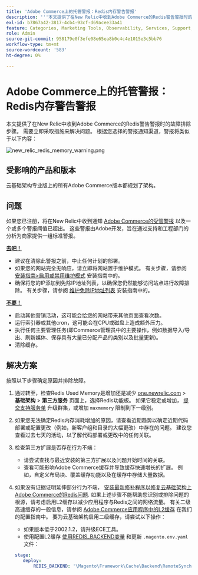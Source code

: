 ```yaml
---
title: 'Adobe Commerce上的托管警报：Redis内存警告警报'
description: '''本文提供了在New Relic中收到Adobe Commerce的Redis警告警报时的故障排除步骤。 需要立即采取措施来解决问题。 根据您选择的警报通知渠道，警报如下所示：'
exl-id: b7867a42-3817-4cb4-93cf-d69acee33a41
feature: Categories, Marketing Tools, Observability, Services, Support, Tools and External Services, Variables
role: Admin
source-git-commit: 958179e0f3efe08e65ea8b0c4c4e1015e3c5bb76
workflow-type: tm+mt
source-wordcount: '583'
ht-degree: 0%

---
```


# Adobe Commerce上的托管警报： Redis内存警告警报

本文提供了在New Relic中收到Adobe Commerce的Redis警告警报时的故障排除步骤。 需要立即采取措施来解决问题。 根据您选择的警报通知渠道，警报将类似于以下内容：

![new_relic_redis_memory_warning.png](assets/new_relic_redis_memory_warning.png)

## 受影响的产品和版本

云基础架构专业版上的所有Adobe Commerce版本都规划了架构。

## 问题

如果您已注册，将在New Relic中收到通知 [Adobe Commerce的受管警报](/help/support-tools/managed-alerts-for-adobe-commerce/managed-alerts-for-magento-commerce.md) 以及一个或多个警报阈值已超出。 这些警报由Adobe开发，旨在通过支持和工程部门的分析为商家提供一组标准警报。

**<u>去吧！</u>**

* 建议在清除此警报之前，中止任何计划的部署。
* 如果您的网站完全无响应，请立即将网站置于维护模式。 有关步骤，请参阅 [安装指南>启用或禁用维护模式](/docs/commerce-operations/installation-guide/tutorials/maintenance-mode.html#enable-or-disable-maintenance-mode-1) 安装指南中的。
* 确保将您的IP添加到免除IP地址列表，以确保您仍然能够访问站点进行故障排除。 有关步骤，请参阅 [维护免除IP地址列表](/docs/commerce-operations/installation-guide/tutorials/maintenance-mode.html#maintain-the-list-of-exempt-ip-addresses) 安装指南中的。

**<u>不要！</u>**

* 启动其他营销活动，这可能会给您的网站带来其他页面查看次数。
* 运行索引器或其他cron，这可能会在CPU或磁盘上造成额外压力。
* 执行任何主要管理任务(即Commerce管理员中的主要操作，例如数据导入/导出、刷新媒体、保存具有大量已分配产品的类别以及批量更新)。
* 清除缓存。

## 解决方案

按照以下步骤确定原因并排除故障。

1. 通过转至，检查Redis Used Memory是增加还是减少 [one.newrelic.com](https://login.newrelic.com/login) > **基础架构** > **第三方服务** 页面上，选择Redis功能板。 如果它稳定或增加， [提交支持服务单](/help/help-center-guide/help-center/magento-help-center-user-guide.md#submit-ticket) 升级群集，或增加 `maxmemory` 限制到下一级别。
1. 如果您无法确定Redis内存消耗增加的原因，请查看近期趋势以确定近期代码部署或配置更改（例如，新客户组和目录的大幅更改）中存在的问题。 建议您查看过去七天的活动，以了解代码部署或更改中的任何关联。
1. 检查第三方扩展是否存在行为不端：
   * 请尝试查找与最近安装的第三方扩展以及问题开始时间的关联。
   * 查看可能影响Adobe Commerce缓存并导致缓存快速增长的扩展。 例如，自定义布局块、覆盖缓存功能以及在缓存中存储大量数据。
1. 如果没有证据证明延伸部分行为不端， [安装最新修补程序以修复云基础架构上Adobe Commerce的Redis问题](/help/troubleshooting/miscellaneous/install-latest-patches-to-fix-magento-redis-issues.md). 如果上述步骤不能帮助您识别或排除问题的根源，请考虑启用L2缓存以减少应用程序与Redis之间的网络流量。 有关二级高速缓存的一般信息，请参阅 [Adobe Commerce应用程序中的L2缓存](/docs/commerce-operations/configuration-guide/cache/level-two-cache.html) 在我们的配置指南中。 要为云基础架构启用二级缓存，请尝试以下操作：
   * 如果版本低于2002.1.2，请升级ECE工具。
   * 使用配置L2缓存 [使用REDIS\_BACKEND变量](/docs/commerce-cloud-service/user-guide/configure/env/stage/variables-deploy.html#redis_backend) 和更新 `.magento.env.yaml` 文件：

   ```yaml
   stage:
      deploy:
          REDIS_BACKEND: '\Magento\Framework\Cache\Backend\RemoteSynchronizedCache'
   ```
